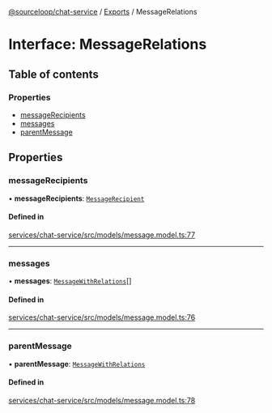 [@sourceloop/chat-service](../README.md) / [Exports](../modules.md) / MessageRelations

# Interface: MessageRelations

## Table of contents

### Properties

- [messageRecipients](MessageRelations.md#messagerecipients)
- [messages](MessageRelations.md#messages)
- [parentMessage](MessageRelations.md#parentmessage)

## Properties

### messageRecipients

• **messageRecipients**: [`MessageRecipient`](../classes/MessageRecipient.md)

#### Defined in

[services/chat-service/src/models/message.model.ts:77](https://github.com/codeweb05/repo1/blob/ea19add/services/chat-service/src/models/message.model.ts#L77)

___

### messages

• **messages**: [`MessageWithRelations`](../modules.md#messagewithrelations)[]

#### Defined in

[services/chat-service/src/models/message.model.ts:76](https://github.com/codeweb05/repo1/blob/ea19add/services/chat-service/src/models/message.model.ts#L76)

___

### parentMessage

• **parentMessage**: [`MessageWithRelations`](../modules.md#messagewithrelations)

#### Defined in

[services/chat-service/src/models/message.model.ts:78](https://github.com/codeweb05/repo1/blob/ea19add/services/chat-service/src/models/message.model.ts#L78)
